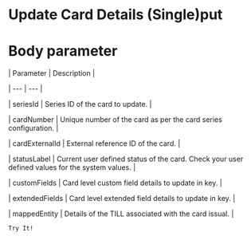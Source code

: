 # Update Card Details (Single)put

# Body parameter

| Parameter | Description |

| --- | --- |

| seriesId | Series ID of the card to update. |

| cardNumber | Unique number of the card as per the card series configuration. |

| cardExternalId | External reference ID of the card. |

| statusLabel | Current user defined status of the card. Check your user defined values for the system values. |

| customFields | Card level custom field details to update in key. |

| extendedFields | Card level extended field details to update in key. |

| mappedEntity | Details of the TILL associated with the card issual. |



`Try It!`